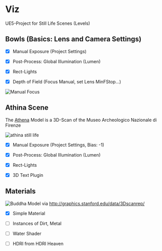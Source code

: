 # Viz

UE5-Project for Still Life Scenes (Levels)


## Bowls (Basics: Lens and Camera Settings)

- [x] Manual Exposure (Project Settings) 
- [x] Post-Process: Global Illumination (Lumen)
- [x] Rect-Lights
- [x] Depth of Field (Focus Manual, set Lens MinFStop...)


![Manual Focus](https://media.githubusercontent.com/media/pce/Viz/main/Saved/Screenshots/MacEditor/HighresScreenshot_2021.11.05-13.13.37.png "Manual Focus")


## Athina Scene

The [Athena](https://threedscans.com/museo-archeologico-nazionale/athena/) Model is a 3D-Scan of the Museo Archeologico Nazionale di Firenze

![athina still life](https://user-images.githubusercontent.com/445226/147831641-b779b646-c142-49bf-9940-a1e4ae5a11db.png "athina still life screenshot")

- [x] Manual Exposure (Project Settings, Bias: -1) 
- [x] Post-Process: Global Illumination (Lumen)
- [x] Rect-Lights
- [x] 3D Text Plugin 


## Materials


![Buddha](https://media.githubusercontent.com/media/pce/Viz/main/Saved/Screenshots/MacEditor/HighresScreenshot00001.png "Buddha - Happy Recon") 
Model via http://graphics.stanford.edu/data/3Dscanrep/


- [x] Simple Material 
- [ ] Instances of Dirt, Metal
- [ ] Water Shader
- [ ] HDRI from HDRI Heaven




